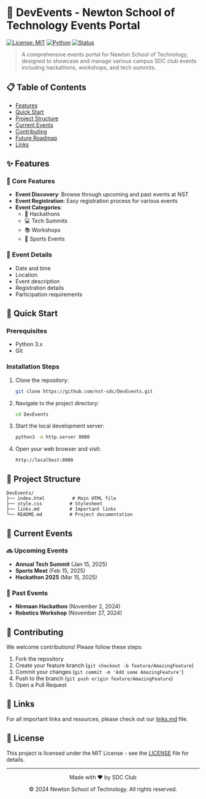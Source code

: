 # 🎉 DevEvents - Newton School of Technology Events Portal

[![License: MIT](https://img.shields.io/badge/License-MIT-yellow.svg)](https://opensource.org/licenses/MIT)
[![Python](https://img.shields.io/badge/python-3.x-blue.svg)](https://www.python.org/)
[![Status](https://img.shields.io/badge/status-active-green.svg)](https://github.com/nst-sdc/DevEvents)

> A comprehensive events portal for Newton School of Technology, designed to showcase and manage various campus SDC club events including hackathons, workshops, and tech summits.

## 📋 Table of Contents
- [Features](#features)
- [Quick Start](#quick-start)
- [Project Structure](#project-structure)
- [Current Events](#current-events)
- [Contributing](#contributing)
- [Future Roadmap](#future-roadmap)
- [Links](#links)

## ✨ Features

### 🎯 Core Features
- **Event Discovery**: Browse through upcoming and past events at NST
- **Event Registration**: Easy registration process for various events
- **Event Categories**: 
  - 🚀 Hackathons
  - 💻 Tech Summits
  - 📚 Workshops
  - 🏃 Sports Events

### 📝 Event Details
- Date and time
- Location
- Event description
- Registration details
- Participation requirements

## 🚀 Quick Start

### Prerequisites
- Python 3.x
- Git

### Installation Steps
1. Clone the repository:
   ```bash
   git clone https://github.com/nst-sdc/DevEvents.git
   ```

2. Navigate to the project directory:
   ```bash
   cd DevEvents
   ```

3. Start the local development server:
   ```bash
   python3 -m http.server 8000
   ```

4. Open your web browser and visit:
   ```
   http://localhost:8000
   ```

## 📁 Project Structure

```
DevEvents/
├── index.html          # Main HTML file
├── style.css          # Stylesheet
├── links.md           # Important links
└── README.md          # Project documentation
```

## 📅 Current Events

### 🔜 Upcoming Events
- **Annual Tech Summit** (Jan 15, 2025)
- **Sports Meet** (Feb 15, 2025)
- **Hackathon 2025** (Mar 15, 2025)

### 📸 Past Events
- **Nirmaan Hackathon** (November 2, 2024)
- **Robotics Workshop** (November 27, 2024)

## 🤝 Contributing

We welcome contributions! Please follow these steps:

1. Fork the repository
2. Create your feature branch (`git checkout -b feature/AmazingFeature`)
3. Commit your changes (`git commit -m 'Add some AmazingFeature'`)
4. Push to the branch (`git push origin feature/AmazingFeature`)
5. Open a Pull Request


## 🔗 Links

For all important links and resources, please check out our [links.md](links.md) file.

## 📄 License

This project is licensed under the MIT License - see the [LICENSE](LICENSE) file for details.

---

<div align="center">
  <p>Made with ❤️ by SDC Club</p>
  <p>© 2024 Newton School of Technology. All rights reserved.</p>
</div>
